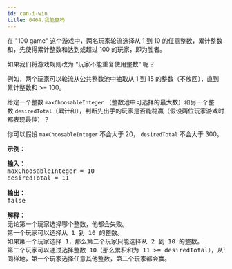 ```yaml
---
id: can-i-win
title: 0464.我能赢吗
---
```

在 &#34;100 game&#34; 这个游戏中，两名玩家轮流选择从 1 到 10 的任意整数，累计整数和，先使得累计整数和达到或超过 100 的玩家，即为胜者。

如果我们将游戏规则改为 “玩家不能重复使用整数” 呢？

例如，两个玩家可以轮流从公共整数池中抽取从 1 到 15 的整数（不放回），直到累计整数和 &gt;= 100。

给定一个整数 <code>maxChoosableInteger</code> （整数池中可选择的最大数）和另一个整数 <code>desiredTotal</code>（累计和），判断先出手的玩家是否能稳赢（假设两位玩家游戏时都表现最佳）？

你可以假设 <code>maxChoosableInteger</code> 不会大于 20， <code>desiredTotal</code> 不会大于 300。

**示例：**


<pre><strong>输入：</strong><br/>maxChoosableInteger = 10<br/>desiredTotal = 11<br/><br/><strong>输出：</strong><br/>false<br/><br/><strong>解释：<br/></strong>无论第一个玩家选择哪个整数，他都会失败。<br/>第一个玩家可以选择从 1 到 10 的整数。<br/>如果第一个玩家选择 1，那么第二个玩家只能选择从 2 到 10 的整数。<br/>第二个玩家可以通过选择整数 10（那么累积和为 11 &gt;= desiredTotal），从而取得胜利.<br/>同样地，第一个玩家选择任意其他整数，第二个玩家都会赢。<br/></pre>

